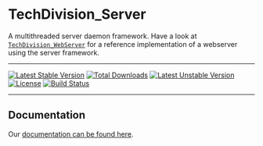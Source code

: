 TechDivision_Server
=================
A multithreaded server daemon framework.
Have a look at [`TechDivision_WebServer`](<https://github.com/techdivision/TechDivision_WebServer>) for a reference implementation of a webserver using the server framework.
____________________________________________
[![Latest Stable Version](https://poser.pugx.org/techdivision/server/v/stable.png)](https://packagist.org/packages/techdivision/server) [![Total Downloads](https://poser.pugx.org/techdivision/server/downloads.png)](https://packagist.org/packages/techdivision/server) [![Latest Unstable Version](https://poser.pugx.org/techdivision/server/v/unstable.png)](https://packagist.org/packages/techdivision/server) [![License](https://poser.pugx.org/techdivision/server/license.png)](https://packagist.org/packages/techdivision/server) [![Build Status](https://travis-ci.org/techdivision/TechDivision_Server.png)](https://travis-ci.org/techdivision/TechDivision_Server)
____________________________________________

## Documentation
Our [documentation can be found here](<https://github.com/techdivision/TechDivision_AppserverDocumentation/blob/master/docs/components/servers>).



